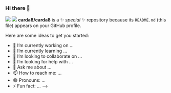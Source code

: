 ### Hi there 👋
<a href="버튼을 눌렀을 때 이동할 링크" target="_blank"><img src="https://img.shields.io/badge/ReactNative-3776AB?style=for-the-badge&logo=react&logoColor=white"></a>
<img src="https://img.shields.io/badge/Python-3776AB?style=for-the-badge&logo=Python&logoColor=white">
**carda8/carda8** is a ✨ _special_ ✨ repository because its `README.md` (this file) appears on your GitHub profile.

Here are some ideas to get you started:

- 🔭 I’m currently working on ...
- 🌱 I’m currently learning ...
- 👯 I’m looking to collaborate on ...
- 🤔 I’m looking for help with ...
- 💬 Ask me about ...
- 📫 How to reach me: ...
- 😄 Pronouns: ...
- ⚡ Fun fact: ...
-->
